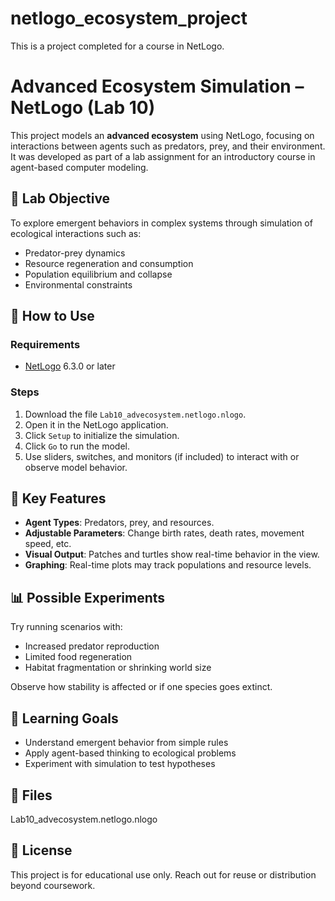 # netlogo_ecosystem_project
This is a project completed for a course in NetLogo.

# Advanced Ecosystem Simulation – NetLogo (Lab 10)

This project models an **advanced ecosystem** using NetLogo, focusing on interactions between agents such as predators, prey, and their environment. It was developed as part of a lab assignment for an introductory course in agent-based computer modeling.

## 🧪 Lab Objective

To explore emergent behaviors in complex systems through simulation of ecological interactions such as:

- Predator-prey dynamics
- Resource regeneration and consumption
- Population equilibrium and collapse
- Environmental constraints

## 🔧 How to Use

### Requirements
- [NetLogo](https://ccl.northwestern.edu/netlogo/) 6.3.0 or later

### Steps
1. Download the file `Lab10_advecosystem.netlogo.nlogo`.
2. Open it in the NetLogo application.
3. Click `Setup` to initialize the simulation.
4. Click `Go` to run the model.
5. Use sliders, switches, and monitors (if included) to interact with or observe model behavior.

## 🎯 Key Features

- **Agent Types**: Predators, prey, and resources.
- **Adjustable Parameters**: Change birth rates, death rates, movement speed, etc.
- **Visual Output**: Patches and turtles show real-time behavior in the view.
- **Graphing**: Real-time plots may track populations and resource levels.

## 📊 Possible Experiments

Try running scenarios with:
- Increased predator reproduction
- Limited food regeneration
- Habitat fragmentation or shrinking world size

Observe how stability is affected or if one species goes extinct.

## 🧠 Learning Goals

- Understand emergent behavior from simple rules
- Apply agent-based thinking to ecological problems
- Experiment with simulation to test hypotheses

## 📁 Files

Lab10_advecosystem.netlogo.nlogo

## 📄 License

This project is for educational use only. Reach out for reuse or distribution beyond coursework.
